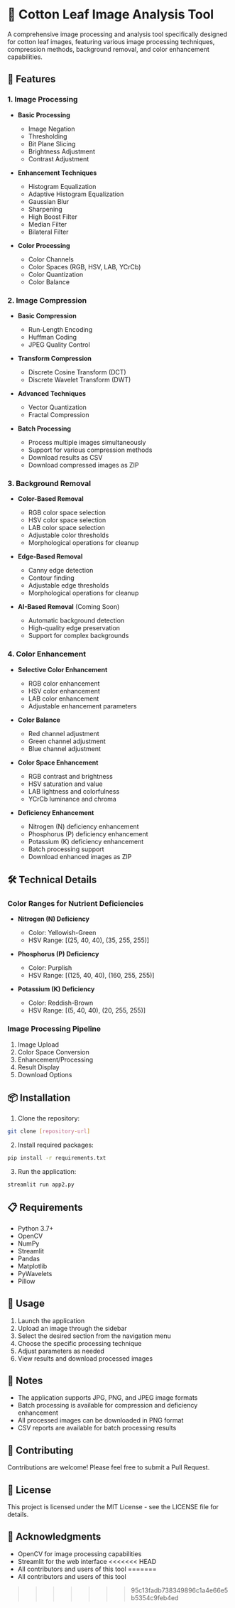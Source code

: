 # 🌿 Cotton Leaf Image Analysis Tool

A comprehensive image processing and analysis tool specifically designed for cotton leaf images, featuring various image processing techniques, compression methods, background removal, and color enhancement capabilities.

## 🚀 Features

### 1. Image Processing
- **Basic Processing**
  - Image Negation
  - Thresholding
  - Bit Plane Slicing
  - Brightness Adjustment
  - Contrast Adjustment

- **Enhancement Techniques**
  - Histogram Equalization
  - Adaptive Histogram Equalization
  - Gaussian Blur
  - Sharpening
  - High Boost Filter
  - Median Filter
  - Bilateral Filter

- **Color Processing**
  - Color Channels
  - Color Spaces (RGB, HSV, LAB, YCrCb)
  - Color Quantization
  - Color Balance

### 2. Image Compression
- **Basic Compression**
  - Run-Length Encoding
  - Huffman Coding
  - JPEG Quality Control

- **Transform Compression**
  - Discrete Cosine Transform (DCT)
  - Discrete Wavelet Transform (DWT)

- **Advanced Techniques**
  - Vector Quantization
  - Fractal Compression

- **Batch Processing**
  - Process multiple images simultaneously
  - Support for various compression methods
  - Download results as CSV
  - Download compressed images as ZIP

### 3. Background Removal
- **Color-Based Removal**
  - RGB color space selection
  - HSV color space selection
  - LAB color space selection
  - Adjustable color thresholds
  - Morphological operations for cleanup

- **Edge-Based Removal**
  - Canny edge detection
  - Contour finding
  - Adjustable edge thresholds
  - Morphological operations for cleanup

- **AI-Based Removal** (Coming Soon)
  - Automatic background detection
  - High-quality edge preservation
  - Support for complex backgrounds

### 4. Color Enhancement
- **Selective Color Enhancement**
  - RGB color enhancement
  - HSV color enhancement
  - LAB color enhancement
  - Adjustable enhancement parameters

- **Color Balance**
  - Red channel adjustment
  - Green channel adjustment
  - Blue channel adjustment

- **Color Space Enhancement**
  - RGB contrast and brightness
  - HSV saturation and value
  - LAB lightness and colorfulness
  - YCrCb luminance and chroma

- **Deficiency Enhancement**
  - Nitrogen (N) deficiency enhancement
  - Phosphorus (P) deficiency enhancement
  - Potassium (K) deficiency enhancement
  - Batch processing support
  - Download enhanced images as ZIP

## 🛠️ Technical Details

### Color Ranges for Nutrient Deficiencies
- **Nitrogen (N) Deficiency**
  - Color: Yellowish-Green
  - HSV Range: [(25, 40, 40), (35, 255, 255)]

- **Phosphorus (P) Deficiency**
  - Color: Purplish
  - HSV Range: [(125, 40, 40), (160, 255, 255)]

- **Potassium (K) Deficiency**
  - Color: Reddish-Brown
  - HSV Range: [(5, 40, 40), (20, 255, 255)]

### Image Processing Pipeline
1. Image Upload
2. Color Space Conversion
3. Enhancement/Processing
4. Result Display
5. Download Options

## 📦 Installation

1. Clone the repository:
```bash
git clone [repository-url]
```

2. Install required packages:
```bash
pip install -r requirements.txt
```

3. Run the application:
```bash
streamlit run app2.py
```

## 📋 Requirements
- Python 3.7+
- OpenCV
- NumPy
- Streamlit
- Pandas
- Matplotlib
- PyWavelets
- Pillow

## 🎯 Usage

1. Launch the application
2. Upload an image through the sidebar
3. Select the desired section from the navigation menu
4. Choose the specific processing technique
5. Adjust parameters as needed
6. View results and download processed images

## 📝 Notes
- The application supports JPG, PNG, and JPEG image formats
- Batch processing is available for compression and deficiency enhancement
- All processed images can be downloaded in PNG format
- CSV reports are available for batch processing results

## 🤝 Contributing
Contributions are welcome! Please feel free to submit a Pull Request.

## 📄 License
This project is licensed under the MIT License - see the LICENSE file for details.

## 🙏 Acknowledgments
- OpenCV for image processing capabilities
- Streamlit for the web interface
<<<<<<< HEAD
- All contributors and users of this tool
=======
- All contributors and users of this tool
>>>>>>> 95c13fadb738349896c1a4e66e5b5354c9feb4ed
